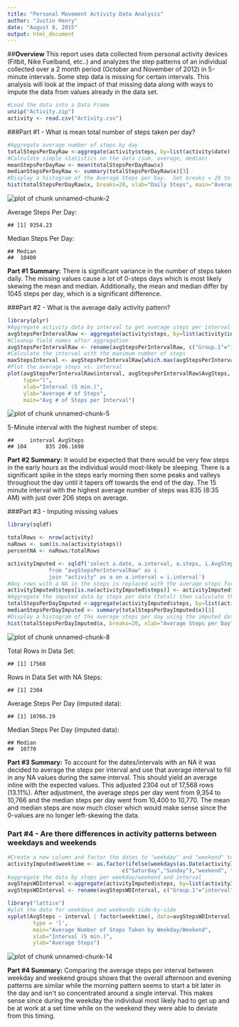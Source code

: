 ```yaml
---
title: "Personal Movement Activity Data Analysis"
author: "Justin Henry"
date: "August 8, 2015"
output: html_document
---
```


##**Overview**
This report uses data collected from personal activity devices (Fitbit, Nike Fuelband, etc..) and analyzes the step patterns of an individual collected over a 2 month period (October and November of 2012) in 5-minute intervals.  Some step data is missing for certain intervals.  This analysis will look at the impact of that missing data along with ways to impute the data from values already in the data set.


```r
#Load the data into a Data Frame
unzip("Activity.zip")
activity <- read.csv("Activity.csv")
```

###Part #1 - What is mean total number of steps taken per day?

```r
#Aggregate average number of steps by day
totalStepsPerDayRaw <-aggregate(activity$steps, by=list(activity$date), FUN=sum, na.rm=TRUE)
#Calculate simple statistics on the data (sum, average, median)
meanStepsPerDayRaw <- mean(totalStepsPerDayRaw$x)
medianStepsPerDayRaw <- summary(totalStepsPerDayRaw$x)[3]
#Display a histogram of the Average Steps per Day.  Set breaks = 20 to show differentiation
hist(totalStepsPerDayRaw$x, breaks=20, xlab="Daily Steps", main="Average Steps per Day")
```

![plot of chunk unnamed-chunk-2](figure/unnamed-chunk-2-1.png) 

Average Steps Per Day: 

```
## [1] 9354.23
```
 
Median Steps Per Day: 

```
## Median 
##  10400
```

**Part #1 Summary:**
There is significant variance in the number of steps taken daily.  The missing values cause a lot of 0-steps days which is most likely skewing the mean and median.  Additionally, the mean and median differ by 1045 steps per day, which is a significant difference.
 
###Part #2 - What is the average daily activity pattern?

```r
library(plyr)
#Aggregate activity data by interval to get average steps per interval
avgStepsPerIntervalRaw <- aggregate(activity$steps, by=list(activity$interval), FUN=mean, na.rm=TRUE)
#Cleanup field names after aggregation
avgStepsPerIntervalRaw <- rename(avgStepsPerIntervalRaw, c("Group.1"="interval","x"="AvgSteps"))
#Calculate the interval with the maximum number of steps
maxStepsInterval <- avgStepsPerIntervalRaw[which.max(avgStepsPerIntervalRaw$AvgSteps), ]
#Plot the average steps vs. interval
plot(avgStepsPerIntervalRaw$interval, avgStepsPerIntervalRaw$AvgSteps, 
     type="l", 
     xlab="Interval (5 min.)", 
     ylab="Average # of Steps", 
     main="Avg # of Steps per Interval")
```

![plot of chunk unnamed-chunk-5](figure/unnamed-chunk-5-1.png) 

5-Minute interval with the highest number of steps: 

```
##     interval AvgSteps
## 104      835 206.1698
```

**Part #2 Summary:**
It would be expected that there would be very few steps in the early hours as the individual would most-likely be sleeping.  There is a significant spike in the steps early morning then some peaks and valleys throughout the day until it tapers off towards the end of the day.  The 15 minute interval with the highest average number of steps was 835 (8:35 AM) with just over 206 steps on average.

###Part #3 - Imputing missing values

```r
library(sqldf)
```


```r
totalRows <- nrow(activity)
naRows <- sum(is.na(activity$steps))
percentNA <- naRows/totalRows

activityImputed <- sqldf('select a.date, a.interval, a.steps, i.AvgSteps
             from "avgStepsPerIntervalRaw" as i
             join "activity" as a on a.interval = i.interval')
#Any rows with a NA in the steps is replaced with the average steps for that interval over the entire data set
activityImputed$steps[is.na(activityImputed$steps)] <- activityImputed$AvgSteps[is.na(activityImputed$steps)]
#Aggregate the imputed data by steps per date (total) then calculate the median
totalStepsPerDayImputed <-aggregate(activityImputed$steps, by=list(activityImputed$date), FUN=sum, na.rm=FALSE)
medianStepsPerDayImputed <- summary(totalStepsPerDayImputed$x)[3]
#Display a histogram of the average steps per day using the imputed data
hist(totalStepsPerDayImputed$x, breaks=20, xlab="Average Steps per Day", main="Imputed Average Steps per Day")
```

![plot of chunk unnamed-chunk-8](figure/unnamed-chunk-8-1.png) 

Total Rows in Data Set: 

```
## [1] 17568
```

Rows in Data Set with NA Steps:

```
## [1] 2304
```

Average Steps Per Day (imputed data): 

```
## [1] 10766.19
```
 
Median Steps Per Day (imputed data): 

```
## Median 
##  10770
```

**Part #3 Summary:**
To account for the dates/intervals with an NA it was decided to average the steps per interval and use that average interval to fill in any NA values during the same interval.  This should yield an average inline with the expected values. This adjusted 2304 out of 17,568 rows (13.11%).  After adjustment, the average steps per day went from 9,354 to 10,766 and the median steps per day went from 10,400 to 10,770.  The mean and median steps are now much closer which would make sense since the 0-values are no longer left-skewing the data.  

### Part #4 - Are there differences in activity patterns between weekdays and weekends

```r
#Create a new column and factor the dates to "weekday" and "weekend" to fill the column
activityImputed$weektime <- as.factor(ifelse(weekdays(as.Date(activityImputed$date)) %in% 
                                    c("Saturday","Sunday"),"weekend", "weekday"))
#aggregate the data by steps per weekday/weekend and interval
avgStepsWDInterval <-aggregate(activityImputed$steps, by=list(activityImputed$interval, activityImputed$weektime), FUN=mean, na.rm=TRUE)
avgStepsWDInterval <- rename(avgStepsWDInterval, c("Group.1"="interval","Group.2"="weektime", "x"="AvgSteps"))
```


```r
library("lattice")
#plot the data for weekdays and weekends side-by-side
xyplot(AvgSteps ~ interval | factor(weektime), data=avgStepsWDInterval, 
        type = 'l',
        main="Average Number of Steps Taken by Weekday/Weekend",
        xlab="Interval (5 min.)",
        ylab="Average Steps")
```

![plot of chunk unnamed-chunk-14](figure/unnamed-chunk-14-1.png) 

**Part #4 Summary:**
Comparing the average steps per interval between weekday and weekend groups shows that the overall afternoon and evening patterns are similar while the morning pattern seems to start a bit later in the day and isn't so concentrated around a single interval.  This makes sense since during the weekday the individual most likely had to get up and be at work at a set time while on the weekend they were able to deviate from this timing.


